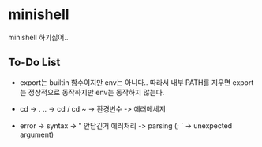 # minishell
minishell 하기싫어..


## To-Do List
- export는 builtin 함수이지만 env는 아니다.. 따라서 내부 PATH를 지우면 export는 정상적으로 동작하지만 env는 동작하지 않는다.
- cd
	-> . ..
	-> cd / cd ~
	-> 환경변수
	-> 에러메세지

- error
	-> syntax
	-> " 안닫긴거 에러처리
	-> parsing (;  ` -> unexpected argument)